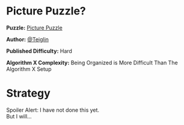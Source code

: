 # Picture Puzzle?

__Puzzle:__ [Picture Puzzle](https://www.codingame.com/training/hard/picture-puzzle)

__Author:__ [@Teiglin](https://www.codingame.com/profile/a2479be594111a93820fb21d274e6d710281544)

__Published Difficulty:__ Hard

__Algorithm X Complexity:__ Being Organized is More Difficult Than The Algorithm X Setup

# Strategy

<detials>
<summary>Spoiler Alert: I have not done this yet.</summary>
But I will...
</detials>
